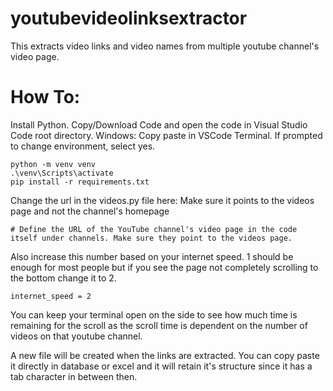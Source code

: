 # youtubevideolinksextractor
This extracts video links and video names from multiple youtube channel's video page.

# How To:
Install Python.
Copy/Download Code and open the code in Visual Studio Code root directory.
Windows: Copy paste in VSCode Terminal. If prompted to change environment, select yes.
```
python -m venv venv
.\venv\Scripts\activate
pip install -r requirements.txt

```

Change the url in the videos.py file here: Make sure it points to the videos page and not the channel's homepage
```
# Define the URL of the YouTube channel's video page in the code itself under channels. Make sure they point to the videos page.

```
Also increase this number based on your internet speed. 1 should be enough for most people but if you see the page not completely scrolling to the bottom change it to 2.
```
internet_speed = 2
```

You can keep your terminal open on the side to see how much time is remaining for the scroll as the scroll time is dependent on the number of videos on that youtube channel.


A new file will be created when the links are extracted. You can copy paste it directly in database or excel and it will retain it's structure since it has a tab character in between then.
